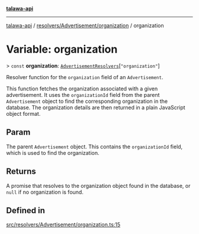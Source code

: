 [**talawa-api**](../../../../README.md)

***

[talawa-api](../../../../modules.md) / [resolvers/Advertisement/organization](../README.md) / organization

# Variable: organization

\> `const` **organization**: [`AdvertisementResolvers`](../../../../types/generatedGraphQLTypes/type-aliases/AdvertisementResolvers.md)\[`"organization"`\]

Resolver function for the `organization` field of an `Advertisement`.

This function fetches the organization associated with a given advertisement.
It uses the `organizationId` field from the parent `Advertisement` object to find the corresponding organization in the database.
The organization details are then returned in a plain JavaScript object format.

## Param

The parent `Advertisement` object. This contains the `organizationId` field, which is used to find the organization.

## Returns

A promise that resolves to the organization object found in the database, or `null` if no organization is found.

## Defined in

[src/resolvers/Advertisement/organization.ts:15](https://github.com/PalisadoesFoundation/talawa-api/blob/6bd0fecc1032af2aa70d925c85724d9fec2350f9/src/resolvers/Advertisement/organization.ts#L15)
